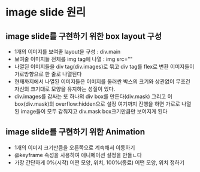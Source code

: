 # image slide 원리

## image slide를 구현하기 위한 box layout 구성
- 1개의 이미지를 보여줄 layout을 구성 : div.main
- 보여줄 이미지들 전체를 img tag에 나열 : img src=""
- 나열된 이미지들을 div tag(div.images)로 묶고 div tag를 flex로 변환
    이미지들이 가로방향으로 한 줄로 나열된다
- 현재까지에서 나열된 이미지들은 이미지를 둘러싼 박스의 크기와 상관없이 무조건 자신의 크기대로 모양을 유지하는 성질이 있다.
- div.images를 감싸는 또 하나의 div box를 만든다(div.mask)
    그리고 이 box(div.mask)의 overflow:hidden으로 설정
    여기까지 진행을 하면 가로로 나열된 image들이 모두 감춰지고 div.mask box크기만큼만 보여지게 된다

## image slide를 구현하기 위한 Animation
- 1개의 이미지 크기만큼을 오른쪽으로 계속해서 이동하기
- @keyframe 속성을 사용하여 애니메이션 설정을 만들ㄴ다
- 가장 간단하게 0%(시작) 어떤 모양, 위치, 100%(종료) 어떤 모양, 위치 정하기